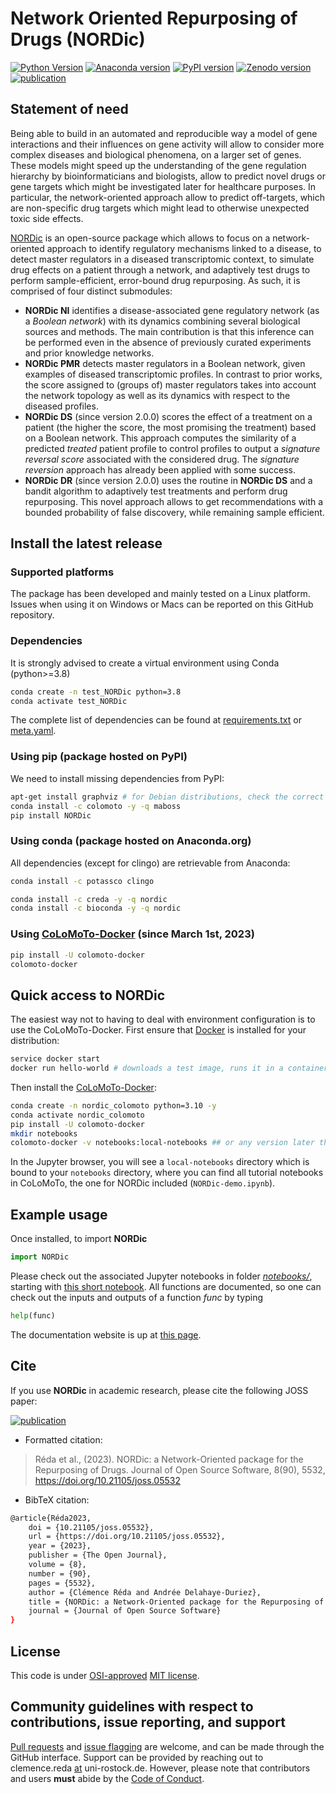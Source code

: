 # Network Oriented Repurposing of Drugs (NORDic)
[![Python Version](https://img.shields.io/badge/python-3.8%7C3.10-pink)](https://badge.fury.io/py/nordic) [![Anaconda version](https://anaconda.org/creda/nordic/badges/version.svg)](https://anaconda.org/creda/nordic) [![PyPI version](https://badge.fury.io/py/nordic.svg)](https://badge.fury.io/py/nordic) [![Zenodo version](https://zenodo.org/badge/DOI/10.5281/zenodo.7239047.svg)](https://doi.org/10.5281/zenodo.7239047) [![publication](https://joss.theoj.org/papers/a8173d7864bf1bc8dd074c7ce80d6d7d/status.svg)](https://joss.theoj.org/papers/a8173d7864bf1bc8dd074c7ce80d6d7d)

## Statement of need

Being able to build in an automated and reproducible way a model of gene interactions and their influences on gene activity will allow to consider more complex diseases and biological phenomena, on a larger set of genes. These models might speed up the understanding of the gene regulation hierarchy by bioinformaticians and biologists, allow to predict novel drugs or gene targets which might be investigated later for healthcare purposes. In particular, the network-oriented approach allow to predict off-targets, which are non-specific drug targets which might lead to otherwise unexpected toxic side effects.

[NORDic](https://github.com/clreda/NORDic) is an open-source package which allows to focus on a network-oriented approach to identify regulatory mechanisms linked to a disease, to detect master regulators in a diseased transcriptomic context, to simulate drug effects on a patient through a network, and adaptively test drugs to perform sample-efficient, error-bound drug repurposing. As such, it is comprised of four distinct submodules:
- **NORDic NI** identifies a disease-associated gene regulatory network (as a *Boolean network*) with its dynamics combining several biological sources and methods. The main contribution is that this inference can be performed even in the absence of previously curated experiments and prior knowledge networks.
- **NORDic PMR** detects master regulators in a Boolean network, given examples of diseased transcriptomic profiles. In contrast to prior works, the score assigned to (groups of) master regulators takes into account the network topology as well as its dynamics with respect to the diseased profiles.
- **NORDic DS** (since version 2.0.0) scores the effect of a treatment on a patient (the higher the score, the most promising the treatment) based on a Boolean network. This approach computes the similarity of a predicted *treated* patient profile to control profiles to output a *signature reversal score* associated with the considered drug. The *signature reversion* approach has already been applied with some success.
- **NORDic DR** (since version 2.0.0) uses the routine in **NORDic DS** and a bandit algorithm to adaptively test treatments and perform drug repurposing. This novel approach allows to get recommendations with a bounded probability of false discovery, while remaining sample efficient.

## Install the latest release

### Supported platforms

The package has been developed and mainly tested on a Linux platform. Issues when using it on Windows or Macs can be reported on this GitHub repository.

### Dependencies

It is strongly advised to create a virtual environment using Conda (python>=3.8)

```bash
conda create -n test_NORDic python=3.8
conda activate test_NORDic
```

The complete list of dependencies can be found at [requirements.txt](https://raw.githubusercontent.com/clreda/NORDic/main/pip/requirements.txt) or [meta.yaml](https://raw.githubusercontent.com/clreda/NORDic/main/conda/meta.yaml).

### Using pip (package hosted on PyPI)

We need to install missing dependencies from PyPI:

```bash
apt-get install graphviz # for Debian distributions, check the correct command for your own distribution
conda install -c colomoto -y -q maboss
pip install NORDic 
```

### Using conda (package hosted on Anaconda.org)

All dependencies (except for clingo) are retrievable from Anaconda:

```bash
conda install -c potassco clingo

conda install -c creda -y -q nordic
conda install -c bioconda -y -q nordic
```

### Using [CoLoMoTo-Docker](https://github.com/colomoto/colomoto-docker) (since March 1st, 2023)

```bash
pip install -U colomoto-docker
colomoto-docker
```

## Quick access to NORDic

The easiest way not to having to deal with environment configuration is to use the CoLoMoTo-Docker. First ensure that [Docker](https://docs.docker.com/engine/install/) is installed for your distribution:

```bash
service docker start
docker run hello-world # downloads a test image, runs it in a container (prints a confirmation message), exits
```

Then install the [CoLoMoTo-Docker](https://github.com/colomoto/colomoto-docker):

```bash
conda create -n nordic_colomoto python=3.10 -y
conda activate nordic_colomoto
pip install -U colomoto-docker
mkdir notebooks
colomoto-docker -v notebooks:local-notebooks ## or any version later than 2023-03-01
```

In the Jupyter browser, you will see a ``local-notebooks`` directory which is bound to your ``notebooks`` directory, where you can find all tutorial notebooks in CoLoMoTo, the one for NORDic included (``NORDic-demo.ipynb``).

## Example usage

Once installed, to import **NORDic**

```python
import NORDic 
```

Please check out the associated Jupyter notebooks in folder [*notebooks/*](https://github.com/clreda/NORDic/tree/main/notebooks), starting with [this short notebook](https://github.com/clreda/NORDic/blob/main/notebooks/NORDic%20CoLoMoTo.ipynb). All functions are documented, so one can check out the inputs and outputs of a function *func* by typing

```python
help(func)
```

The documentation website is up at [this page](https://clreda.github.io/NORDic).

## Cite

If you use **NORDic** in academic research, please cite the following JOSS paper:

[![publication](https://joss.theoj.org/papers/a8173d7864bf1bc8dd074c7ce80d6d7d/status.svg)](https://joss.theoj.org/papers/a8173d7864bf1bc8dd074c7ce80d6d7d)

+ Formatted citation:

> Réda et al., (2023). NORDic: a Network-Oriented package for the Repurposing of Drugs. Journal of Open Source Software, 8(90), 5532, https://doi.org/10.21105/joss.05532

+ BibTeX citation:

```bash
@article{Réda2023, 
    doi = {10.21105/joss.05532}, 
    url = {https://doi.org/10.21105/joss.05532}, 
    year = {2023}, 
    publisher = {The Open Journal}, 
    volume = {8}, 
    number = {90}, 
    pages = {5532}, 
    author = {Clémence Réda and Andrée Delahaye-Duriez}, 
    title = {NORDic: a Network-Oriented package for the Repurposing of Drugs}, 
    journal = {Journal of Open Source Software} 
} 
```

## License

This code is under [OSI-approved](https://opensource.org/licenses/) [MIT license](https://raw.githubusercontent.com/clreda/NORDic/main/LICENSE).

## Community guidelines with respect to contributions, issue reporting, and support

[Pull requests](https://github.com/clreda/NORDic/pulls) and [issue flagging](https://github.com/clreda/NORDic/issues) are welcome, and can be made through the GitHub interface. Support can be provided by reaching out to clemence.reda [at]() uni-rostock.de. However, please note that contributors and users **must** abide by the [Code of Conduct](https://raw.githubusercontent.com/clreda/NORDic/main/CODE%20OF%20CONDUCT).
